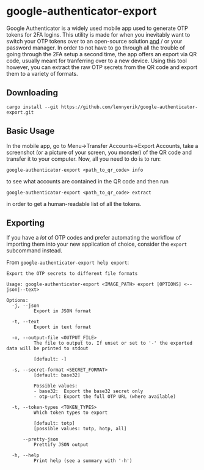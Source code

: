 # google-authenticator-export

Google Authenticator is a widely used mobile app used to generate OTP tokens for 2FA logins.
This utility is made for when you inevitably want to switch your OTP tokens over to an open-source solution [and](https://github.com/bitwarden/) / or your password manager.
In order to not have to go through all the trouble of going through the 2FA setup a second time, the app offers an export via QR code, usually meant for tranferring over to a new device.
Using this tool however, you can extract the raw OTP secrets from the QR code and export them to a variety of formats.

## Downloading

    cargo install --git https://github.com/lennyerik/google-authenticator-export.git

## Basic Usage

In the mobile app, go to Menu->Transfer Accounts->Export Accounts, take a screenshot (or a picture of your screen, you monster) of the QR code and transfer it to your computer.
Now, all you need to do is to run:

    google-authenticator-export <path_to_qr_code> info

to see what accounts are contained in the QR code and then run

    google-authenticator-export <path_to_qr_code> extract

in order to get a human-readable list of all the tokens.

## Exporting

If you have a *lot* of OTP codes and prefer automating the workflow of importing them into your new application of choice, consider the `export` subcommand instead.

From `google-authenticator-export help export`:

```
Export the OTP secrets to different file formats

Usage: google-authenticator-export <IMAGE_PATH> export [OPTIONS] <--json|--text>

Options:
  -j, --json
          Export in JSON format

  -t, --text
          Export in text format

  -o, --output-file <OUTPUT_FILE>
          The file to output to. If unset or set to '-' the exported data will be printed to stdout
          
          [default: -]

  -s, --secret-format <SECRET_FORMAT>
          [default: base32]

          Possible values:
          - base32:  Export the base32 secret only
          - otp-url: Export the full OTP URL (where available)

  -t, --token-types <TOKEN_TYPES>
          Which token types to export
          
          [default: totp]
          [possible values: totp, hotp, all]

      --pretty-json
          Prettify JSON output

  -h, --help
          Print help (see a summary with '-h')
```
